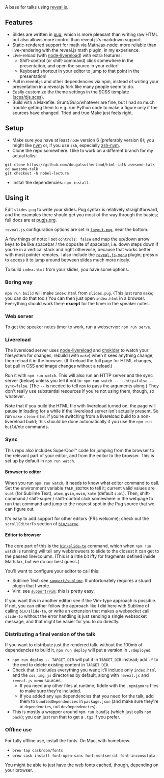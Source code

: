 A base for talks using [reveal.js](http://lab.hakim.se/reveal-js/).

## Features
- Slides are written in [pug](https://pugjs.org), which is more pleasant than writing raw HTML but also allows more control than reveal.js's markdown support.
- Static-rendered support for math via [MathJax-node](https://github.com/mathjax/MathJax-node): more reliable than live-rendering with the reveal.js math plugin, in my experience.
- Live-reload (with [node-livereload](https://github.com/napcs/node-livereload)) with extra features:
  - Shift-control (or shift-command) click somewhere in the presentation, and open the source in your editor!
  - Keyboard shortcut in your editor to jump to that point in the presentation!
- Pull in reveal.js and other dependencies via npm, instead of writing your presentation in a reveal.js fork like many people seem to do.
- Easily customize the theme settings in the SCSS template ([scss/djs.scss](scss/djs.scss)).
- Build with a Makefile: Grunt/Gulp/whatever are fine, but I had so much trouble getting them to e.g. run Python code to make a figure only if the sources have changed. Tried and true Make just feels right.

## Setup
- Make sure you have at least `node` version 6 (preferably version 8); you might like [nvm](https://github.com/creationix/nvm) or, if you use `zsh`, especially [zsh-nvm](https://github.com/lukechilds/zsh-nvm).
- Clone the repo somewhere. I like to work on a different branch for my actual talks:
```
git clone https://github.com/dougalsutherland/html-talk awesome-talk
cd awesome-talk
git checkout -b nobel-lecture
```
- Install the dependencies: `npm install`.

## Using it
Edit `slides.pug` to write your slides. Pug syntax is relatively straightforward, and the examples there should get you most of the way through the basics; full docs are at [pugjs.org](https://pugjs.org).

`reveal.js` configuration options are set in [`layout.pug`](layout.pug), near the bottom.

A few things of note: I set `controls: false` and map the up/down arrow keys to be like spacebar / the opposite of spacebar, i.e. down steps down if you're in a vertical stack and right otherwise, because that works better with most pointer remotes. I also include the [`reveal.js-menu`](https://github.com/denehyg/reveal.js-menu) plugin; press `m` to access it to jump around between slides much more nicely.

To build `index.html` from your slides, you have some options.

### Boring way
`npm run build` will make `index.html` from `slides.pug`. (This just runs `make`; you can do that too.) You can then just open `index.html` in a browser. Everything should work there **except** for the timer in the speaker notes.

### Web server
To get the speaker notes timer to work, run a webserver: `npm run serve`.

### Livereload
The livereload server uses [node-livereload](https://github.com/napcs/node-livereload) and [chokidar](https://github.com/paulmillr/chokidar) to watch your filesystem for changes, rebuild (with `make`) when it sees anything change, then reload it in the browser. (It'll reload the full page for HTML changes, but pull in CSS and image changes without a reload.)

Run it with `npm run watch`. This will also run an HTTP server and the sync server (below) unless you tell it not to: `npm run watch -- --http=false --sync=false`. (The `--` is needed to tell `npm` to pass the arguments along.) They don't really use substantial resources if you're not using them, though, so whatever.

Note that if you build the HTML file with livereload turned on, the page will pause in loading for a while if the livereload server isn't actually present. So run `make clean-html` if you're switching from a livereload build to a non-livereload build; this should be done automatically if you use the `npm run build`/etc commands.

### Sync
This repo also includes SuperCool™ code for jumping from the browser to the relevant part of your editor, and from the editor to the browser. This is set up by default in `npm run watch`.

#### Browser to editor
When you run `npm run watch`, it needs to know what editor command to call. Set the environment variable `TALK_EDITOR` to tell it; current valid values are `subl` (for Sublime Text), `atom`, `gvim`, `mvim`, `kate` (default `subl`). Then, shift-command / shift-super / shift-control click somewhere in the webpage to run that command and jump to the nearest spot in the Pug source that we can figure out.

It's easy to add support for other editors (PRs welcome); check out the `scrollEditorTo` section of [`bin/serve`](bin/serve).

#### Editor to browser
The core part of this is the [`bin/slide-to`](bin/slide-to) command, which when `npm run watch` is running will tell any webbrowsers to slide to the closest it can get to the passed line/column. (This is a little bit iffy for fragments defined inside MathJax, but we do our best guess.)

You'll want to configure your editor to call this:
- Sublime Text: see [`support/sublime`](support/sublime/README.md). It unfortunately requires a stupid plugin that I wrote.
- Vim: see [`support/vim`](support/vim/README.md); this is pretty easy.

If you want this in another editor: see if the Vim-type approach is possible. If not, you can either follow the approach like I did here with Sublime of calling `bin/slide-to`, or write an extension that makes a websocket call: `slide-to` without the error handling is just sending a single websocket message, and that might be easier for you to do directly.

### Distributing a final version of the talk
If you want to distribute just the rendered talk, without the 100mb of dependencies to build it, `npm run deploy` will put a version in `./deployed`.

- `npm run deploy -- TARGET_DIR` will put it in `TARGET_DIR` instead; add `-f` to the end to delete existing content in `TARGET_DIR`.
- Check that it includes everything you want; it'll include only `index.html` and the `css`, `img`, `js` directories by default, along with `reveal.js` and `reveal.js-menu` sources.
  - If you need any other files at runtime, fiddle with the `.npmignore` files to make sure they're included.
  - If you added any `npm` dependencies that you need for the talk, add them to `bundledDependencies` in `package.json` (and make sure they're in `dependencies`, not `devDependencies`).
- This is mostly a wrapper around `npm run bundle` (which just calls `npm pack`); you can just run that to get a `.tgz` if you prefer.

### Offline use
For fully offline use, install the fonts. On Mac, with homebrew:
   - `brew tap caskroom/fonts`
   - `brew cask install font-open-sans font-montserrat font-inconsolata`

You might be able to just have the web fonts cached, though, depending on your browser.
